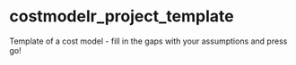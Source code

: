 # costmodelr_project_template
Template of a cost model - fill in the gaps with your assumptions and press go!
